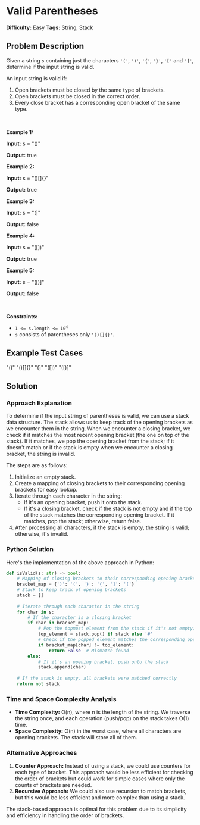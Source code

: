 # Valid Parentheses

**Difficulty:** Easy
**Tags:** String, Stack

## Problem Description
<p>Given a string <code>s</code> containing just the characters <code>&#39;(&#39;</code>, <code>&#39;)&#39;</code>, <code>&#39;{&#39;</code>, <code>&#39;}&#39;</code>, <code>&#39;[&#39;</code> and <code>&#39;]&#39;</code>, determine if the input string is valid.</p>

<p>An input string is valid if:</p>

<ol>
	<li>Open brackets must be closed by the same type of brackets.</li>
	<li>Open brackets must be closed in the correct order.</li>
	<li>Every close bracket has a corresponding open bracket of the same type.</li>
</ol>

<p>&nbsp;</p>
<p><strong class="example">Example 1:</strong></p>

<div class="example-block">
<p><strong>Input:</strong> <span class="example-io">s = &quot;()&quot;</span></p>

<p><strong>Output:</strong> <span class="example-io">true</span></p>
</div>

<p><strong class="example">Example 2:</strong></p>

<div class="example-block">
<p><strong>Input:</strong> <span class="example-io">s = &quot;()[]{}&quot;</span></p>

<p><strong>Output:</strong> <span class="example-io">true</span></p>
</div>

<p><strong class="example">Example 3:</strong></p>

<div class="example-block">
<p><strong>Input:</strong> <span class="example-io">s = &quot;(]&quot;</span></p>

<p><strong>Output:</strong> <span class="example-io">false</span></p>
</div>

<p><strong class="example">Example 4:</strong></p>

<div class="example-block">
<p><strong>Input:</strong> <span class="example-io">s = &quot;([])&quot;</span></p>

<p><strong>Output:</strong> <span class="example-io">true</span></p>
</div>

<p><strong class="example">Example 5:</strong></p>

<div class="example-block">
<p><strong>Input:</strong> <span class="example-io">s = &quot;([)]&quot;</span></p>

<p><strong>Output:</strong> <span class="example-io">false</span></p>
</div>

<p>&nbsp;</p>
<p><strong>Constraints:</strong></p>

<ul>
	<li><code>1 &lt;= s.length &lt;= 10<sup>4</sup></code></li>
	<li><code>s</code> consists of parentheses only <code>&#39;()[]{}&#39;</code>.</li>
</ul>


## Example Test Cases
"()"
"()[]{}"
"(]"
"([])"
"([)]"

## Solution
### Approach Explanation

To determine if the input string of parentheses is valid, we can use a stack data structure. The stack allows us to keep track of the opening brackets as we encounter them in the string. When we encounter a closing bracket, we check if it matches the most recent opening bracket (the one on top of the stack). If it matches, we pop the opening bracket from the stack; if it doesn't match or if the stack is empty when we encounter a closing bracket, the string is invalid.

The steps are as follows:
1. Initialize an empty stack.
2. Create a mapping of closing brackets to their corresponding opening brackets for easy lookup.
3. Iterate through each character in the string:
   - If it's an opening bracket, push it onto the stack.
   - If it's a closing bracket, check if the stack is not empty and if the top of the stack matches the corresponding opening bracket. If it matches, pop the stack; otherwise, return false.
4. After processing all characters, if the stack is empty, the string is valid; otherwise, it's invalid.

### Python Solution

Here's the implementation of the above approach in Python:

```python
def isValid(s: str) -> bool:
    # Mapping of closing brackets to their corresponding opening brackets
    bracket_map = {')': '(', '}': '{', ']': '['}
    # Stack to keep track of opening brackets
    stack = []
    
    # Iterate through each character in the string
    for char in s:
        # If the character is a closing bracket
        if char in bracket_map:
            # Pop the topmost element from the stack if it's not empty; otherwise, assign a dummy value
            top_element = stack.pop() if stack else '#'
            # Check if the popped element matches the corresponding opening bracket
            if bracket_map[char] != top_element:
                return False  # Mismatch found
        else:
            # If it's an opening bracket, push onto the stack
            stack.append(char)
    
    # If the stack is empty, all brackets were matched correctly
    return not stack
```

### Time and Space Complexity Analysis

- **Time Complexity:** O(n), where n is the length of the string. We traverse the string once, and each operation (push/pop) on the stack takes O(1) time.
- **Space Complexity:** O(n) in the worst case, where all characters are opening brackets. The stack will store all of them.

### Alternative Approaches

1. **Counter Approach:** Instead of using a stack, we could use counters for each type of bracket. This approach would be less efficient for checking the order of brackets but could work for simple cases where only the counts of brackets are needed.
2. **Recursive Approach:** We could also use recursion to match brackets, but this would be less efficient and more complex than using a stack.

The stack-based approach is optimal for this problem due to its simplicity and efficiency in handling the order of brackets.